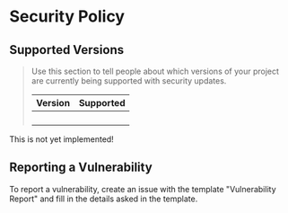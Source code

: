 # Security Policy

## Supported Versions

> Use this section to tell people about which versions of your project are currently being supported with security updates.
>
> | Version | Supported          |
> | ------- | ------------------ |
> |         |                    |
> |         |                    |
> |         |                    |
> |         |                    |
This is not yet implemented!

## Reporting a Vulnerability

To report a vulnerability, create an issue with the template "Vulnerability Report" and fill in the details asked in the template.
